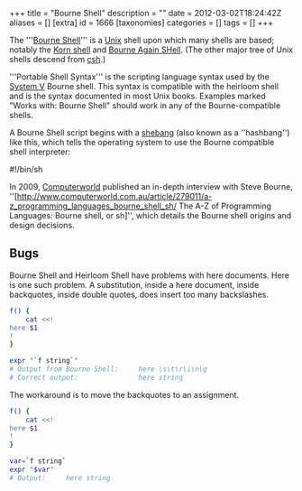 +++
title = "Bourne Shell"
description = ""
date = 2012-03-02T18:24:42Z
aliases = []
[extra]
id = 1666
[taxonomies]
categories = []
tags = []
+++



The '''[Bourne Shell](https://en.wikipedia.org/wiki/Bourne_Shell)''' is a [Unix](https://rosettacode.org/wiki/Unix) shell upon which many shells are based; notably the [Korn shell](https://en.wikipedia.org/wiki/Korn_shell) and [Bourne Again SHell](https://rosettacode.org/wiki/Bourne_Again_SHell). (The other major tree of Unix shells descend from [csh](https://rosettacode.org/wiki/csh).)

'''Portable Shell Syntax''' is the scripting language syntax used by the [System V](https://en.wikipedia.org/wiki/UNIX_System_V) Bourne shell. This syntax is compatible with the heirloom shell and is the syntax documented in most Unix books. Examples marked "Works with: Bourne Shell" should work in any of the Bourne-compatible shells.

A Bourne Shell script begins with a [shebang](https://en.wikipedia.org/wiki/shebang_(Unix)) (also known as a ''hashbang'') like this, which tells the operating system to use the Bourne compatible shell interpreter:

 #!/bin/sh

In 2009, [Computerworld](https://en.wikipedia.org/wiki/Computerworld) published an in-depth interview with Steve Bourne, ''[http://www.computerworld.com.au/article/279011/a-z_programming_languages_bourne_shell_sh/ The A-Z of Programming Languages: Bourne shell, or sh]'', which details the Bourne shell origins and design decisions.

## Bugs
Bourne Shell and Heirloom Shell have problems with here documents. Here is one such problem. A substitution, inside a here document, inside backquotes, inside double quotes, does insert too many backslashes.


```bash
f() {
	cat <<!
here $1
!
}

expr "`f string`"
# Output from Bourne Shell:     here \s\t\r\i\n\g
# Correct output:               here string
```


The workaround is to move the backquotes to an assignment.


```bash
f() {
	cat <<!
here $1
!
}

var=`f string`
expr "$var"
# Output:     here string
```

